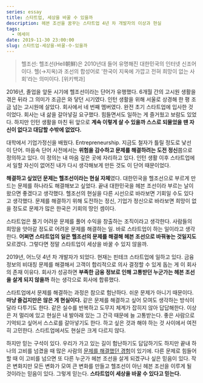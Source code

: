 ```yaml
---
series: essay
title: 스타트업, 세상을 바꿀 수 있을까
description: 헤븐 조선을 꿈꾸는 스타트업 4년 차 개발자의 이상과 현실
tags:
  - 에세이
date: 2019-11-30 23:00:00
slug: 스타트업-세상을-바꿀-수-있을까
---
```


> 헬조선: 헬조선(Hell朝鮮)은 2010년대 들어 유명해진 대한민국의 인터넷 신조어이다. 헬(→지옥)과 조선의 합성어로 '한국이 지옥에 가깝고 전혀 희망이 없는 사회'라는 의미이다. [위키백과]

2016년, 졸업을 앞둔 시기에 헬조선이라는 단어가 유행했다. 6개월 간의 고시원 생활을 겪은 뒤라 그 의미가 조금은 와 닿던 시기였다. 인턴 생활을 위해 서울로 상경해 한 평 조금 넘는 고시원에 살았다. 회사에서 네 번째 멤버였다. 완전 초기 스타트업에 입사한 것이었다. 회사는 내 삶을 갈아넣길 요구했다. 힘들면서도 일하는 게 즐거웠고 보람도 있었다. 하지만 인턴 생활을 마친 뒤 앞으로 **계속 이렇게 살 수 있을까 스스로 되물었을 땐 자신이 없다고 대답할 수밖에 없었다.**

대학에서 기업가정신을 배웠다. Entrepreneurship. 지금도 철자가 틀릴 정도로 낯선 이 단어. 마음속 단어 사전에서는 **위험을 감수하고 문제를 해결하려는 도전 정신**쯤으로 정의하고 있다. 이 정의는 내 마음 깊은 곳에 자리하고 있다. 인턴 생활 이후 스타트업에서 일할 자신이 없어진 내가 다시 생각해보게 만든 것도 이 단어 때문이었다.

**해결하고 싶었던 문제는 헬조선이라는 현실 자체**였다. 대한민국을 헬조선으로 부르게 만드는 문제를 하나라도 해결해보고 싶었다. 끝내 대한민국을 헤븐 조선이라 부르는 날이 왔으면 좋겠다고 생각했다. 헬조선의 현실을 다른 시선으로 바라보면 기회일 수도 있다고 생각했다. 문제를 해결하기 위해 도전하는 정신, 기업가 정신으로 바라보면 희망이 없을 정도로 문제가 많은 한국은 기회의 땅인 셈이다.

스타트업은 풀기 어려운 문제를 풀어 수익을 창출하는 조직이라고 생각한다. 사람들의 희망을 앗아갈 정도로 어려운 문제를 해결하는 일. 바로 스타트업이 하는 일이라고 생각한다. **어쩌면 스타트업의 일은 헬조선의 문제를 해결해 헤븐 조선으로 바꿔놓는 것일지도** 모르겠다. 그렇다면 정말 스타트업이 세상을 바꿀 수 있지 않을까.

2019년, 어느덧 4년 차 개발자가 되었다. 현재는 핀테크 스타트업에 일하고 있다. 금융 정보의 비대칭 문제를 해결해서 고객이 합리적으로 의사 결정할 수 있게 돕는 게 이 회사의 존재 이유다. 회사가 성공하면 **부족한 금융 정보로 인해 고통받던 누군가는 헤븐 조선을 살게 되지 않을까** 하는 생각으로 회사에 합류했다. 

스타트업에서 문제를 해결하는 과정은 참으로 험난하다. 쉬운 문제가 아니기 때문이다. **마냥 즐겁지만은 않은 게 현실이다.** 같은 문제를 해결하고 싶어 모여도 생각하는 방식이 달라 다투기도 한다. 같은 실수를 반복하고 도무지 체계가 잡히지 않아 답답해한다. 이상은 저 멀리에 있고 현실은 내 발아래 있는 그 간극 때문에 늘 고통받는다. 좋은 사람으로 기억되고 싶어서 스스로를 갈아넣기도 한다. 하고 싶은 것과 해야 하는 것 사이에서 여전히 고민한다. 스타트업에서도 현실은 크게 다르지 않다.

하지만 믿는 구석이 있다. 우리가 가고 있는 길이 험난하기도 답답하기도 하지만 끝내 하나의 고비를 넘겼을 때 많은 사람의 [문제를 해결했던 경험](https://www.bloter.net/archives/361475)이 있기에. 다른 문제로 힘들어할 때 이 고비를 넘으면 또 다른 누군가 헤븐 조선을 살게 되겠구나 싶은 믿음이 있다. 작은 변화지만 모든 변화가 모여 큰 변화를 만들고 헬조선이 아닌 헤븐 조선을 이루게 될 것이라는 믿음이 있다. 그렇게 믿는다. **스타트업이 세상을 바꿀 수 있다고 믿는다.**  